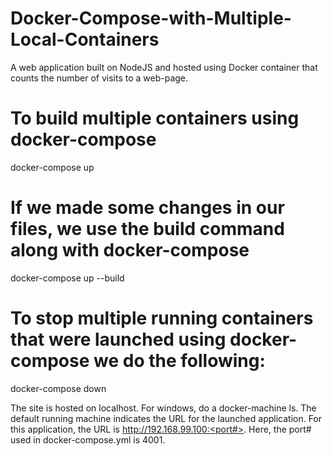# Docker-Compose-with-Multiple-Local-Containers
A web application built on NodeJS and hosted using Docker container that counts the number of visits to a web-page. 

# To build multiple containers using docker-compose
docker-compose up

# If we made some changes in our files, we use the build command along with docker-compose
docker-compose up --build

# To stop multiple running containers that were launched using docker-compose we do the following:
docker-compose down

The site is hosted on localhost. For windows, do a docker-machine ls. The default running machine indicates the URL for the 
launched application. For this application, the URL is http://192.168.99.100:<port#>. Here, the port# used in docker-compose.yml is 4001.
